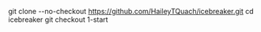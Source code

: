 git clone --no-checkout https://github.com/HaileyTQuach/icebreaker.git
cd icebreaker
git checkout 1-start